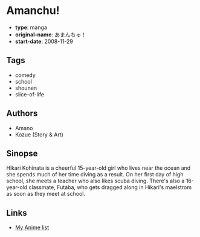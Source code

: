# Amanchu!

-   **type**: manga
-   **original-name**: あまんちゅ！
-   **start-date**: 2008-11-29

## Tags

-   comedy
-   school
-   shounen
-   slice-of-life

## Authors

-   Amano
-   Kozue (Story & Art)

## Sinopse

Hikari Kohinata is a cheerful 15-year-old girl who lives near the ocean and she spends much of her time diving as a result. On her first day of high school, she meets a teacher who also likes scuba diving. There's also a 16-year-old classmate, Futaba, who gets dragged along in Hikari's maelstrom as soon as they meet at school.

## Links

-   [My Anime list](https://myanimelist.net/manga/11061/Amanchu)

